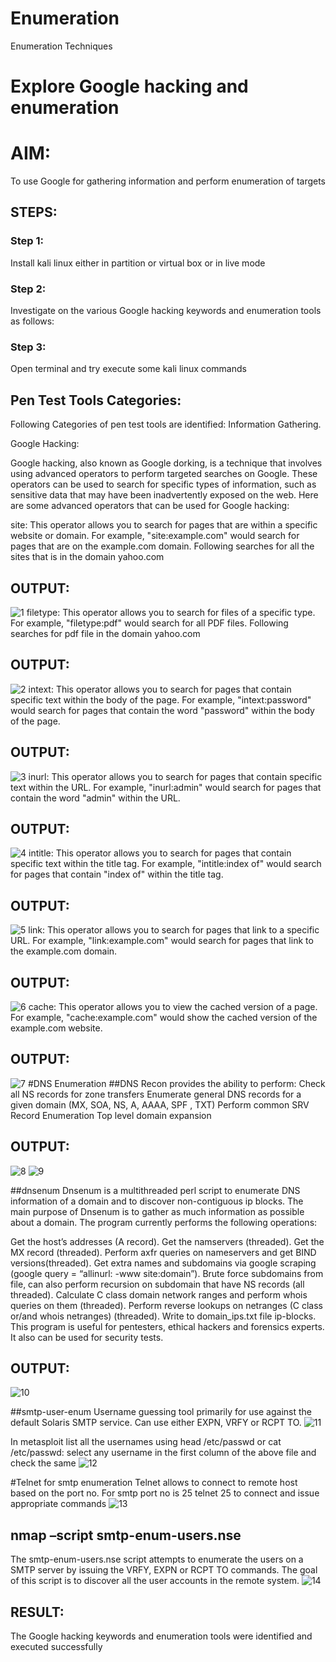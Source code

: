 # Enumeration
Enumeration Techniques

# Explore Google hacking and enumeration 

# AIM:

To use Google for gathering information and perform enumeration of targets

## STEPS:

### Step 1:

Install kali linux either in partition or virtual box or in live mode

### Step 2:

Investigate on the various Google hacking keywords and enumeration tools as follows:


### Step 3:
Open terminal and try execute some kali linux commands

## Pen Test Tools Categories:  

Following Categories of pen test tools are identified:
Information Gathering.

Google Hacking:

Google hacking, also known as Google dorking, is a technique that involves using advanced operators to perform targeted searches on Google. These operators can be used to search for specific types of information, such as sensitive data that may have been inadvertently exposed on the web. Here are some advanced operators that can be used for Google hacking:

site: This operator allows you to search for pages that are within a specific website or domain. For example, "site:example.com" would search for pages that are on the example.com domain.
Following searches for all the sites that is in the domain yahoo.com
## OUTPUT:
![1](https://github.com/Aakash0407/Enumeration/assets/118799103/a588360a-5d51-4d26-8322-2f6ebe032e87)
filetype: This operator allows you to search for files of a specific type. For example, "filetype:pdf" would search for all PDF files.
Following searches for pdf file in the domain yahoo.com
## OUTPUT:
![2](https://github.com/Aakash0407/Enumeration/assets/118799103/f3e518cd-6e9e-4a68-8d7c-8814a8755cfb)
intext: This operator allows you to search for pages that contain specific text within the body of the page. For example, "intext:password" would search for pages that contain the word "password" within the body of the page.
## OUTPUT:
![3](https://github.com/Aakash0407/Enumeration/assets/118799103/dc9f230f-dda7-4b8f-a781-9fd26086ec1f)
inurl: This operator allows you to search for pages that contain specific text within the URL. For example, "inurl:admin" would search for pages that contain the word "admin" within the URL.
## OUTPUT:
![4](https://github.com/Aakash0407/Enumeration/assets/118799103/97ced70a-7a07-4633-a8c1-d2f6b675c4a6)
intitle: This operator allows you to search for pages that contain specific text within the title tag. For example, "intitle:index of" would search for pages that contain "index of" within the title tag.
## OUTPUT:
![5](https://github.com/Aakash0407/Enumeration/assets/118799103/277b9853-d670-482f-919a-7e3742e044ca)
link: This operator allows you to search for pages that link to a specific URL. For example, "link:example.com" would search for pages that link to the example.com domain.
## OUTPUT:
![6](https://github.com/Aakash0407/Enumeration/assets/118799103/2ca05ba5-465e-4d79-bf68-8bd726ea6482)
cache: This operator allows you to view the cached version of a page. For example, "cache:example.com" would show the cached version of the example.com website.
## OUTPUT:
![7](https://github.com/Aakash0407/Enumeration/assets/118799103/1e930c95-fe58-473b-a483-71d5d7527307)
#DNS Enumeration
##DNS Recon
provides the ability to perform:
Check all NS records for zone transfers
Enumerate general DNS records for a given domain (MX, SOA, NS, A, AAAA, SPF , TXT)
Perform common SRV Record Enumeration
Top level domain expansion
## OUTPUT:
![8](https://github.com/Aakash0407/Enumeration/assets/118799103/bff6b1fa-db5a-4634-9e87-09d9ebd0da4f)
![9](https://github.com/Aakash0407/Enumeration/assets/118799103/340db1a8-7257-4426-9b9e-6cdb8d653240)

##dnsenum
Dnsenum is a multithreaded perl script to enumerate DNS information of a domain and to discover non-contiguous ip blocks. The main purpose of Dnsenum is to gather as much information as possible about a domain. The program currently performs the following operations:

Get the host’s addresses (A record).
Get the namservers (threaded).
Get the MX record (threaded).
Perform axfr queries on nameservers and get BIND versions(threaded).
Get extra names and subdomains via google scraping (google query = “allinurl: -www site:domain”).
Brute force subdomains from file, can also perform recursion on subdomain that have NS records (all threaded).
Calculate C class domain network ranges and perform whois queries on them (threaded).
Perform reverse lookups on netranges (C class or/and whois netranges) (threaded).
Write to domain_ips.txt file ip-blocks.
This program is useful for pentesters, ethical hackers and forensics experts. It also can be used for security tests.
## OUTPUT:
![10](https://github.com/Aakash0407/Enumeration/assets/118799103/68bd4daa-782d-43ff-bf7d-ab03a8a0ab7b)

##smtp-user-enum
Username guessing tool primarily for use against the default Solaris SMTP service. Can use either EXPN, VRFY or RCPT TO.
![11](https://github.com/Aakash0407/Enumeration/assets/118799103/d8162783-ec5d-4ad9-b1c9-14e3e26dce67)

In metasploit list all the usernames using head /etc/passwd or cat /etc/passwd:
select any username in the first column of the above file and check the same
![12](https://github.com/Aakash0407/Enumeration/assets/118799103/b7b2b3d4-681d-457e-987f-fa9982d42525)

#Telnet for smtp enumeration
Telnet allows to connect to remote host based on the port no. For smtp port no is 25
telnet <host address> 25 to connect
and issue appropriate commands
![13](https://github.com/Aakash0407/Enumeration/assets/118799103/ff539a92-be6e-40a3-8c46-d9b223a62e21)
## nmap –script smtp-enum-users.nse <hostname>
The smtp-enum-users.nse script attempts to enumerate the users on a SMTP server by issuing the VRFY, EXPN or RCPT TO commands. The goal of this script is to discover all the user accounts in the remote system.
![14](https://github.com/Aakash0407/Enumeration/assets/118799103/16652a98-4067-4b41-ae7f-2606f57b747a)
## RESULT:
The Google hacking keywords and enumeration tools were identified and executed successfully

